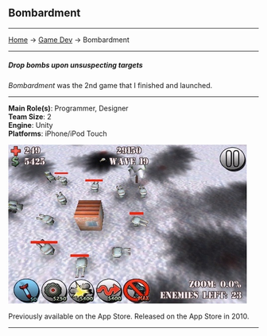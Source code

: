 ## Bombardment

---
[Home](/) -> [Game Dev](/game_dev) -> Bombardment

---
##### Drop bombs upon unsuspecting targets

_Bombardment_ was the 2nd game that I finished and launched.

---

**Main Role(s)**: Programmer, Designer
<br>
**Team Size**: 2
<br>
**Engine**: Unity
<br>
**Platforms**: iPhone/iPod Touch
<br>

<img src="images/bombardment/1.jpg?raw=true"/>

Previously available on the App Store.
Released on the App Store in 2010.

---

